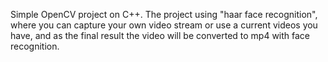 Simple OpenCV project on C++. The project using "haar face recognition", where you can capture your own video stream or use a current videos you have, and as the final result the video will be converted to mp4 with face recognition.
